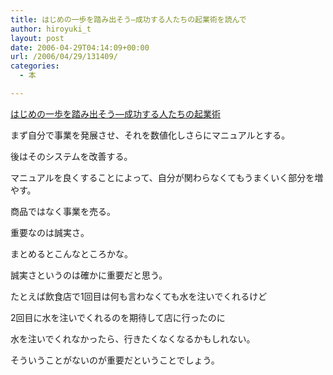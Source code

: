 ```yaml
---
title: はじめの一歩を踏み出そう―成功する人たちの起業術を読んで
author: hiroyuki_t
layout: post
date: 2006-04-29T04:14:09+00:00
url: /2006/04/29/131409/
categories:
  - 本

---
```

<div class="section">
  <div data-role="amazonjs" data-asin="4418036016" data-locale="JP" data-tmpl="" data-img-size="" class="asin_4418036016_JP_ amazonjs_item">
    <div class="amazonjs_indicator">
      <span class="amazonjs_indicator_img"></span><a class="amazonjs_indicator_title" href="#">はじめの一歩を踏み出そう―成功する人たちの起業術</a><span class="amazonjs_indicator_footer"></span>
    </div>
  </div></p> 
  
  <p>
    まず自分で事業を発展させ、それを数値化しさらにマニュアルとする。
  </p>
  
  <p>
    後はそのシステムを改善する。
  </p>
  
  <p>
    マニュアルを良くすることによって、自分が関わらなくてもうまくいく部分を増やす。
  </p>
  
  <p>
  </p>
  
  <p>
    商品ではなく事業を売る。
  </p>
  
  <p>
    重要なのは誠実さ。
  </p>
  
  <p>
  </p>
  
  <p>
    まとめるとこんなところかな。
  </p>
  
  <p>
    誠実さというのは確かに重要だと思う。
  </p>
  
  <p>
    たとえば飲食店で1回目は何も言わなくても水を注いでくれるけど
  </p>
  
  <p>
    2回目に水を注いでくれるのを期待して店に行ったのに
  </p>
  
  <p>
    水を注いでくれなかったら、行きたくなくなるかもしれない。
  </p>
  
  <p>
    そういうことがないのが重要だということでしょう。
  </p>
</div>